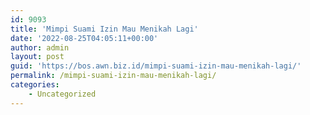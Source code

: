 ```yaml
---
id: 9093
title: 'Mimpi Suami Izin Mau Menikah Lagi'
date: '2022-08-25T04:05:11+00:00'
author: admin
layout: post
guid: 'https://bos.awn.biz.id/mimpi-suami-izin-mau-menikah-lagi/'
permalink: /mimpi-suami-izin-mau-menikah-lagi/
categories:
    - Uncategorized
---
```


